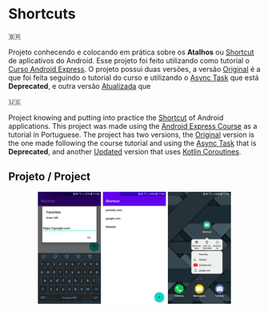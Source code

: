 # Shortcuts

:brazil:

Projeto conhecendo e colocando em prática sobre os **Atalhos** ou [Shortcut](https://developer.android.com/guide/topics/ui/shortcuts?hl=pt-br) de aplicativos do Android. Esse projeto foi feito utilizando como tutorial o [Curso Android Express](https://androiddeveloper.com.br/inscricao). O projeto possui duas versões, a versão [Original](https://androiddeveloper.com.br/inscricao) é a que foi feita seguindo o tutorial do curso e utilizando o [Async Task](https://developer.android.com/reference/android/os/AsyncTask) que está **Deprecated**, e outra versão [Atualizada](https://developer.android.com/reference/android/os/AsyncTask) que 

:us:

Project knowing and putting into practice the [Shortcut](https://developer.android.com/guide/topics/ui/shortcuts) of Android applications. This project was made using the [Android Express Course](https://androiddeveloper.com.br/inscricao) as a tutorial in Portuguese. The project has two versions, the [Original]() version is the one made following the course tutorial and using the [Async Task](https://developer.android.com/reference/android/os/AsyncTask) that is **Deprecated**, and another [Updated]() version that uses [Kotlin Coroutines](https://kotlinlang.org/docs/coroutines-overview.html).

## Projeto / Project

<div align="center">
  <img style="width: 25%;" src=".github/Screenshot1.png">  
  <img style="width: 25%;" src=".github/Screenshot2.png">
  <img style="width: 25%;" src=".github/Screenshot3.png">
</div>

